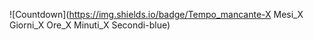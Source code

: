 ![Countdown](https://img.shields.io/badge/Tempo_mancante-X Mesi_X Giorni_X Ore_X Minuti_X Secondi-blue)
